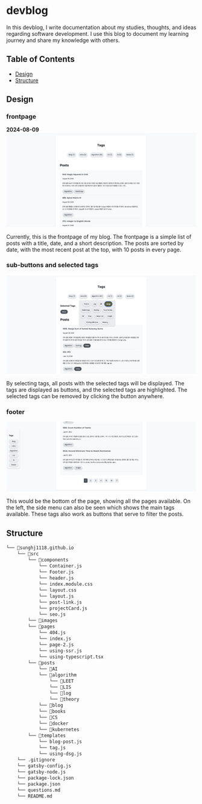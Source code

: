 # devblog

In this devblog, I write documentation about my studies, thoughts, and ideas regarding software development. I use this blog to document my learning journey and share my knowledge with others.

## Table of Contents
- [Design](#design)
- [Structure](#structure)

## Design

### frontpage
**2024-08-09**
![frontpage](src/images/blog/hello/blogfrontpage.png)

Currently, this is the frontpage of my blog. The frontpage is a simple list of posts with a title, date, and a short description. The posts are sorted by date, with the most recent post at the top, with 10 posts in every page.

### sub-buttons and selected tags
![tags](src/images/blog/hello/tagsselected.png)

By selecting tags, all posts with the selected tags will be displayed. The tags are displayed as buttons, and the selected tags are highlighted. The selected tags can be removed by clicking the button anywhere.

### footer
![footer](src/images/blog/hello/footer.png)

This would be the bottom of the page, showing all the pages available. On the left, the side menu can also be seen which shows the main tags available. These tags also work as buttons that serve to filter the posts.

## Structure
```
└── 📁sunghj1118.github.io
    └── 📁src
        └── 📁components
            └── Container.js
            └── Footer.js
            └── header.js
            └── index.module.css
            └── layout.css
            └── layout.js
            └── post-link.js
            └── projectCard.js
            └── seo.js
        └── 📁images
        └── 📁pages
            └── 404.js
            └── index.js
            └── page-2.js
            └── using-ssr.js
            └── using-typescript.tsx
        └── 📁posts
            └── 📁AI
            └── 📁algorithm
                └── 📁LEET
                └── 📁LIS
                └── 📁log
                └── 📁theory
            └── 📁blog
            └── 📁books
            └── 📁CS
            └── 📁docker
            └── 📁kubernetes
        └── 📁templates
            └── blog-post.js
            └── tag.js
            └── using-dsg.js
    └── .gitignore
    └── gatsby-config.js
    └── gatsby-node.js
    └── package-lock.json
    └── package.json
    └── questions.md
    └── README.md
```